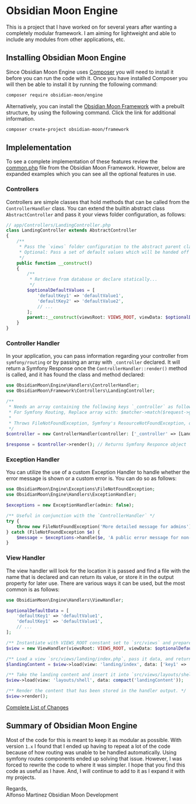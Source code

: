 Obsidian Moon Engine
====================

This is a project that I have worked on for several years after wanting a completely modular framework. I am aiming for 
lightweight and able to include any modules from other applications, etc.

<a name="installing"></a>
## Installing Obsidian Moon Engine

Since Obsidian Moon Engine uses [Composer](http://getcomposer.org) you will need to install it before you can run the
code with it. Once you have installed Composer you will then be able to install it by running the following command:

```bash
composer require obsidian-moon/engine
``` 

Alternatively, you can install the [Obsidian Moon Framework](/obsidian-moon/framework) with a prebuilt structure,
by using the following command. Click the link for additional information.

```bash
composer create-project obsidian-moon/framework
```

<a name="implementation"></a>
## Implelementation

To see a complete implementation of these features review the 
[common.php](/obsidian-moon/framework/blob/master/common.php) file from the Obsidian Moon Framework. However, below are
expanded examples which you can see all the optional features in use.

### Controllers

Controllers are simple classes that hold methods that can be called from the `ControllerHandler` class. You can extend
the builtin abstract class `AbstractController` and pass it your views folder configuration, as follows:

```php
// app/Controllers/LandingController.php
class LandingController extends AbstractController
{
    /**
     * Pass the `views` folder configuration to the abstract parent class. 
     * Optional: Pass a set of default values which will be handed off to `ViewHandler`
     */
    public function __construct()
    {
        /**
         * Retrieve from database or declare statically...
         */
        $optionalDefaultValues = [
            'defaultKey1' => 'defaultValue1',
            'defaultKey2' => 'defaultValue2',
            // ...
        ];
        parent::__construct(viewsRoot: VIEWS_ROOT, viewData: $optionalDefaultValues);
    }
}
```

### Controller Handler

In your application, you can pass information regarding your controller from `symfony/routing` or by passing an array
with `_controller` declared. It will return a Symfony Response once the `ControllerHandler::render()` method is called,
and it has found the class and method declared:

```php
use ObsidianMoon\Engine\Handlers\ControllerHandler;
use ObsidianMoon\Framework\Controllers\LandingController;

/**
 * Needs an array containing the following keys `_controller` as follows
 * For Symfony Routing, Replace array with: $matcher->match($request->getPathInfo())
 * 
 * Throws FileNotFoundException, Symfony's ResourceNotFoundException, or Symfony's MethodNotAllowedException on error.
 */
$controller = new ControllerHandler(controller: ['_controller' => [LandingController::class, 'index']]); 

$response = $controller->render(); // Returns Symfony Responce object
```

### Exception Handler

You can utilize the use of a custom Exception Handler to handle whether the error message is shown or a custom error is.
You can do so as follows:

```php
use ObsidianMoon\Engine\Exceptions\FileNotFoundException;
use ObsidianMoon\Engine\Handlers\ExceptionHandler;

$exceptions = new ExceptionHandler(admin: false);

/** Useful in conjunction with the `ControllerHandler` */
try {
    throw new FileNotFoundException('More detailed message for admins');
} catch (FileNotFoundException $e) {
    $message = $exceptions->handle($e, 'A public error message for non-admins and/or production');
}
```

### View Handler

The view handler will look for the location it is passed and find a file with the name that is declared and can return
its value, or store it in the output property for later use. There are various ways it can be used, but the most common
is as follows:

```php
use ObsidianMoon\Engine\Handlers\ViewHandler;

$optionalDefaultData = [
    'defaultKey1' => 'defaultValue1',
    'defaultKey1' => 'defaultValue1',
    // ...
];

/** Instantiate with VIEWS_ROOT constant set to `src/views` and prepare to make calls */
$view = new ViewHandler(viewsRoot: VIEWS_ROOT, viewData: $optionalDefaultData);

/** Load a view `src/views/landing/index.php`, pass it data, and return value to a variable */
$landingContent = $view->load(view: 'landing/index', data: ['key1' => 'value1'], return: true)

/** Take the landing content and insert it into `src/views/layouts/shell.php` */
$view->load(view: 'layouts/shell', data: compact('landingContent'));

/** Render the content that has been stored in the handler output. */
$view->render(); 
```

[Complete List of Changes](CHANGELOG.md)

<a name="summary"></a>
## Summary of Obsidian Moon Engine

Most of the code for this is meant to keep it as modular as possible. With version `1.x` I found that I ended up having
to repeat a lot of the code because of how routing was unable to be handled automatically. Using symfony routes 
components ended up solving that issue. However, I was forced to rewrite the code to where it was simpler. I hope
that you find this code as useful as I have. And, I will continue to add to it as I expand it with my projects.

Regards,  
Alfonso Martinez 
Obsidian Moon Development
